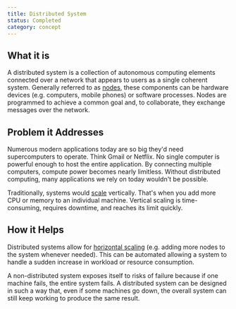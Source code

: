```yaml
---
title: Distributed System
status: Completed
category: concept
---
```


## What it is
A distributed system is a collection of autonomous computing elements connected over a network that appears to users as a single coherent system. Generally referred to as [nodes](https://github.com/cncf/glossary/blob/main/content/en/nodes.md), these components can be hardware devices (e.g. computers, mobile phones) or software processes. Nodes are programmed to achieve a common goal and, to collaborate, they exchange messages over the network. 

## Problem it Addresses
Numerous modern applications today are so big they'd need supercomputers to operate. Think Gmail or Netflix. No single computer is powerful enough to host the entire application. By connecting multiple computers, compute power becomes nearly limitless. Without distributed computing, many applications we rely on today wouldn't be possible. 

Traditionally, systems would [scale](https://github.com/cncf/glossary/blob/main/content/en/scalability.md) vertically. That's when you add more CPU or memory to an individual machine. Vertical scaling is time-consuming, requires downtime, and reaches its limit quickly. 

## How it Helps
Distributed systems allow for [horizontal scaling](https://github.com/cncf/glossary/blob/main/content/en/horizontal_scaling.md) (e.g. adding more nodes to the system whenever needed). This can be automated allowing a system to handle a sudden increase in workload or resource consumption. 

A non-distributed system exposes itself to risks of failure because if one machine fails, the entire system fails. A distributed system can be designed in such a way that, even if some machines go down, the overall system can still keep working to produce the same result.



